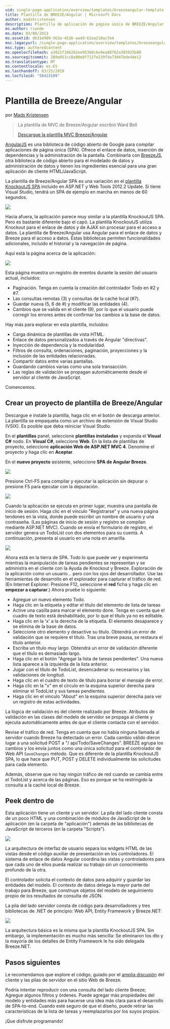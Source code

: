 ```yaml
---
uid: single-page-application/overview/templates/breezeangular-template
title: Plantilla de BREEZE/Angular | Microsoft Docs
author: madskristensen
description: Plantilla de aplicación de página única de BREEZE/Angular
ms.author: riande
ms.date: 03/08/2013
ms.assetid: db31e909-563a-4516-aadd-62aa210ac7e4
msc.legacyurl: /single-page-application/overview/templates/breezeangular-template
msc.type: authoredcontent
ms.openlocfilehash: a3021f166262ee953b0cbe9ea88762a385925b88
ms.sourcegitcommit: 289e051cc8a90e8f7127e239fda73047bde4de12
ms.translationtype: MT
ms.contentlocale: es-ES
ms.lasthandoff: 03/25/2019
ms.locfileid: "58423109"
---
```

<a name="breezeangular-template"></a>Plantilla de Breeze/Angular
====================
por [Mads Kristensen](https://github.com/madskristensen)

> La plantilla de MVC de Breeze/Angular escribió Ward Bell
> 
> [Descargue la plantilla MVC Breeze/Angular](https://go.microsoft.com/fwlink/?LinkId=286437)


[AngularJS](http://angularjs.org) es una biblioteca de código abierto de Google para compilar aplicaciones de página única (SPA). Ofrece el enlace de datos, inserción de dependencias y la administración de la pantalla. Combinarla con [BreezeJS](http://www.breezejs.com/?utm_source=ms-spa), otra biblioteca de código abierto para el modelado de datos y administración de datos y tienen los ingredientes esencial para una gran aplicación de cliente HTML/JavaScript.

La plantilla de Breeze/Angular SPA es una variación en el [plantilla KnockoutJS SPA](../introduction/knockoutjs-template.md) incluido en ASP.NET y Web Tools 2012.2 Update. Si tiene Visual Studio, tendrá un SPA de ejemplo en marcha en menos de 60 segundos.

![](http://www.breezejs.com/sites/all/images/spa-template/NgRunningTodoPage.png)

Hacia afuera, la aplicación parece muy similar a la plantilla KnockoutJS SPA. Pero es bastante diferente bajo el capó. La plantilla KnockoutJS utiliza Knockout para el enlace de datos y de AJAX sin procesar para el acceso a datos. La plantilla de Breeze/Angular usa Angular para el enlace de datos y Breeze para el acceso a datos. Estas bibliotecas permiten funcionalidades adicionales, incluido el historial y la navegación de página.

Aquí está la página acerca de la aplicación:

![](http://www.breezejs.com/sites/all/images/spa-template/NgRunningAboutPage.png)

Esta página muestra un registro de eventos durante la sesión del usuario actual, incluidos:

- Paginación. Tenga en cuenta la creación del controlador Todo en #2 y #7.
- Las consultas remotas (3) y consultas de la caché local (#7).
- Guardar nueva (5, 6 de #) y modificar las entidades (4).
- Cambios que se valida en el cliente (9), por lo que el usuario puede corregir los errores antes de confirmar los cambios a la base de datos.

Hay más para explorar en esta plantilla, incluidos:

- Carga dinámica de plantillas de vista HTML.
- Enlace de datos personalizados a través de Angular "directivas".
- Inyección de dependencia y la modularidad.
- Filtros de consulta, ordenaciones, paginación, proyecciones y la inclusión de las entidades relacionadas.
- Compartir datos entre varias pantallas.
- Guardando cambios varias como una sola transacción.
- Las reglas de validación se propagan automáticamente desde el servidor al cliente de JavaScript.

Comencemos.

## <a name="create-a-breezeangular-template-project"></a>Crear un proyecto de plantilla de Breeze/Angular

Descargue e instale la plantilla, haga clic en el botón de descarga anterior. La plantilla se empaqueta como un archivo de extensión de Visual Studio (VSIX). Es posible que deba reiniciar Visual Studio.

En el **plantillas** panel, seleccione **plantillas instaladas** y expanda el **Visual C#** nodo. En **Visual C#**, seleccione **Web**. En la lista de plantillas de proyecto, seleccione **aplicación Web de ASP.NET MVC 4**. Denomine el proyecto y haga clic en **Aceptar**.

En el **nuevo proyecto** asistente, seleccione **SPA de Angular Breeze**.

![](http://www.breezejs.com/sites/all/images/spa-template/SelectBreezeNgSpaTemplate.png)

Presione Ctrl-F5 para compilar y ejecutar la aplicación sin depurar o presione F5 para ejecutar con la depuración.

![](http://www.breezejs.com/sites/all/images/spa-template/ZephyrLogin.png)

Cuando la aplicación se ejecuta en primer lugar, muestra una pantalla de inicio de sesión. Haga clic en el vínculo "Registrarse" y una nueva página tendones en la vista, donde puede escribir un nombre de usuario y una contraseña. (Las páginas de inicio de sesión y registro se compilan mediante ASP.NET MVC). Cuando se envía el formulario de registro, el servidor genera un TodoList con dos elementos para su cuenta. A continuación, presenta al usuario en una nota en amarilla.

![](http://www.breezejs.com/sites/all/images/spa-template/TodoList.png)

Ahora está en la tierra de SPA. Todo lo que puede ver y experimenta mientras la manipulación de tareas pendientes se representan y se administra en el cliente con la Ayuda de Knockout y Breeze. Exploración de la aplicación como un usuario... pero con los ojos del desarrollador. Use las herramientas de desarrollo en el explorador para capturar el tráfico de red. (En Internet Explorer: Presione F12, seleccione el **red** ficha y haga clic en **empezar a capturar**.) Ahora pruebe lo siguiente:

- Agregue un nuevo elemento Todo.
- Haga clic en la etiqueta y editar el título del elemento de lista de tareas
- Active una casilla para marcar el elemento done. Tenga en cuenta que el cuadro de texto está deshabilitado, por lo que el título ya no es editable.
- Haga clic en la 'x' a la derecha de la etiqueta. El elemento desaparece y se elimina de la base de datos.
- Seleccione otro elemento y desactive su título. Obtendrá un error de validación que se requiere el título. Tras una breve pausa, se restaura el título anterior.
- Escriba un título muy largo. Obtendrá un error de validación diferente que el título es demasiado largo.
- Haga clic en el botón "Agregar la lista de tareas pendientes". Una nueva lista aparece a la izquierda de la lista anterior.
- Jugar con el título de TodoList, desencadenar su necesarios y las validaciones de longitud.
- Haga clic en el cuadro de texto de título para borrar el mensaje de error.
- Haga clic en la "x" en el círculo en la esquina superior derecha para eliminar el TodoList y sus tareas pendientes.
- Haga clic en el vínculo "About" en la esquina superior derecha para ver un registro de estas actividades.

La lógica de validación es del cliente realizado por Breeze. Atributos de validación en las clases del modelo de servidor se propaga al cliente y ejecuta automáticamente antes de que el cliente contacta con el servidor.

Revise el tráfico de red. Tenga en cuenta que no había ninguna llamada al servidor cuando Breeze ha detectado un error. Cada cambio válido dieron lugar a una solicitud POST a "/ api/Todo/SaveChanges". BREEZE agrupa los cambios y los envía juntos como una única solicitud para el controlador de Web API `SaveChanges` método. Que es diferente de la plantilla KnockoutJS SPA, lo que hace que PUT, POST y DELETE individualmente las solicitudes para cada elemento.

Además, observe que no hay ningún tráfico de red cuando se cambia entre el TodoList y acerca de las páginas. Eso es porque se ha restringido la consulta a la caché local de Breeze.

## <a name="peek-inside"></a>Peek dentro de

Esta aplicación tiene un cliente y un servidor. La pila del lado cliente consta de un poco HTML y una combinación de módulos de JavaScript de la aplicación (en la carpeta de "aplicación") además de las bibliotecas de JavaScript de terceros (en la carpeta "Scripts").

![](http://www.breezejs.com/sites/all/images/spa-template/NgClientArchitecture2.png)

La arquitectura de interfaz de usuario separa los widgets HTML de las vistas desde el código auxiliar de presentación en los controladores. El sistema de enlace de datos Angular coordina las vistas y controladores para que cada uno de ellos pueda realizar su trabajo sin un conocimiento profundo de la otra.

El controlador solicita el contexto de datos para adquirir y guardar las entidades del modelo. El contexto de datos delega la mayor parte del trabajo para Breeze, que construye objetos del modelo de seguimiento propio de los resultados de consulta de JSON.

La pila del lado servidor consta de código para desarrolladores y tres bibliotecas de .NET de principio: Web API, Entity Framework y Breeze.NET:

![](http://www.breezejs.com/sites/all/images/spa-template/ServerArchitecture.png)

La arquitectura básica es la misma que la plantilla KnockoutJS SPA. Sin embargo, la implementación es mucho más sencilla: Se eliminaron los dto y la mayoría de los detalles de Entity Framework le ha sido delegada Breeze.NET.

## <a name="next-steps"></a>Pasos siguientes

Le recomendamos que explore el código, guiado por el [amplia discusión](http://www.breezejs.com/ng-spa-template?utm_source=ms-spa) del cliente y las pilas de servidor en el sitio Web de Breeze.

Podría intentar reproducir con una consulta del lado cliente Breeze; Agregue algunos filtros y órdenes. Puede agregar más propiedades del modelo y entidades más para hacerse una idea más clara para el desarrollo de SPA-to-end. Cuando esté seguro de que el diseño, puede retirar las características de la lista de tareas y reemplazarlos por los suyos propios.

¡Que disfrute programando!
